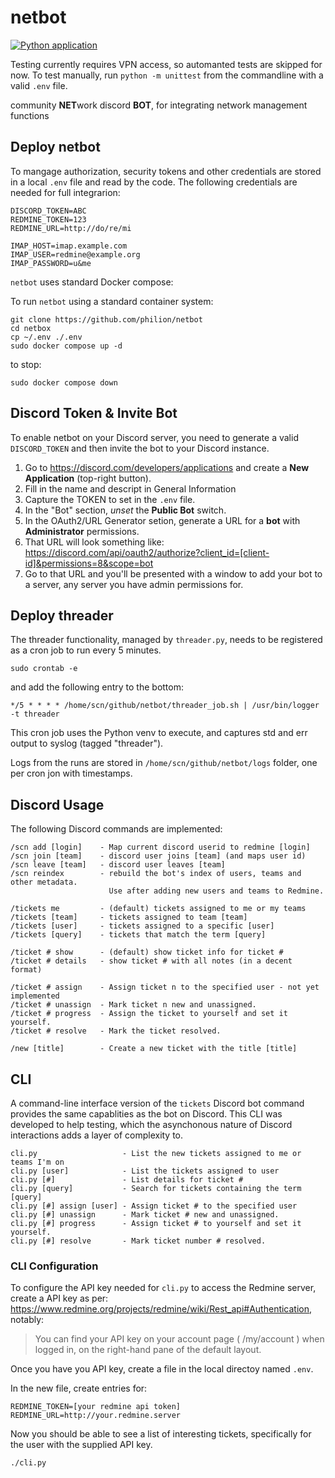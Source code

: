 # netbot

[![Python application](https://github.com/philion/netbot/actions/workflows/python-app.yml/badge.svg?branch=main)](https://github.com/philion/netbot/actions/workflows/python-app.yml)

Testing currently requires VPN access, so automanted tests are skipped for now. To test manually, run `python -m unittest` from the commandline with a valid `.env` file.

community **NET**work discord **BOT**, for integrating network management functions

## Deploy netbot
To mangage authorization, security tokens and other credentials are stored in a local `.env` file and read by the code. The following credentials are needed for full integrarion:
```
DISCORD_TOKEN=ABC
REDMINE_TOKEN=123
REDMINE_URL=http://do/re/mi

IMAP_HOST=imap.example.com
IMAP_USER=redmine@example.org
IMAP_PASSWORD=u&me
```

`netbot` uses standard Docker compose:

To run `netbot` using a standard container system:
```
git clone https://github.com/philion/netbot
cd netbox
cp ~/.env ./.env
sudo docker compose up -d
```

to stop:
```
sudo docker compose down
```


## Discord Token & Invite Bot
To enable netbot on your Discord server, you need to generate a valid `DISCORD_TOKEN` and then invite the bot to your Discord instance.

1. Go to https://discord.com/developers/applications and create a **New Application** (top-right button).
2. Fill in the name and descript in General Information
3. Capture the TOKEN to set in the `.env` file.
3. In the "Bot" section, *unset* the **Public Bot** switch.
4. In the OAuth2/URL Generator setion, generate a URL for a **bot** with **Administrator** permissions.
5. That URL will look something like:
    https://discord.com/api/oauth2/authorize?client_id=[client-id]&permissions=8&scope=bot
6. Go to that URL and you'll be presented with a window to add your bot to a server, any server you have admin permissions for.


## Deploy threader
The threader functionality, managed by `threader.py`, needs to be registered as a cron job to run every 5 minutes.

```
sudo crontab -e
```

and add the following entry to the bottom:
```
*/5 * * * * /home/scn/github/netbot/threader_job.sh | /usr/bin/logger -t threader
```

This cron job uses the Python venv to execute, and captures std and err output to syslog (tagged "threader").

Logs from the runs are stored in `/home/scn/github/netbot/logs` folder, one per cron jon with timestamps.


## Discord Usage
The following Discord commands are implemented:

```
/scn add [login]    - Map current discord userid to redmine [login]
/scn join [team]    - discord user joins [team] (and maps user id)
/scn leave [team]   - discord user leaves [team] 
/scn reindex        - rebuild the bot's index of users, teams and other metadata. 
                      Use after adding new users and teams to Redmine.

/tickets me         - (default) tickets assigned to me or my teams
/tickets [team]     - tickets assigned to team [team]
/tickets [user]     - tickets assigned to a specific [user]
/tickets [query]    - tickets that match the term [query]

/ticket # show      - (default) show ticket info for ticket #
/ticket # details   - show ticket # with all notes (in a decent format)

/ticket # assign    - Assign ticket n to the specified user - not yet implemented
/ticket # unassign  - Mark ticket n new and unassigned.
/ticket # progress  - Assign the ticket to yourself and set it yourself.
/ticket # resolve   - Mark the ticket resolved.

/new [title]        - Create a new ticket with the title [title]
```

## CLI

A command-line interface version of the `tickets` Discord bot command provides the same capablities as the bot on Discord. This CLI was developed to help testing, which the asynchonous nature of Discord interactions adds a layer of complexity to.

```
cli.py                   - List the new tickets assigned to me or teams I'm on
cli.py [user]            - List the tickets assigned to user
cli.py [#]               - List details for ticket #
cli.py [query]           - Search for tickets containing the term [query]
cli.py [#] assign [user] - Assign ticket # to the specified user
cli.py [#] unassign      - Mark ticket # new and unassigned.
cli.py [#] progress      - Assign ticket # to yourself and set it yourself.
cli.py [#] resolve       - Mark ticket number # resolved.
```

### CLI Configuration

To configure the API key needed for `cli.py` to access the Redmine server, create a API key as per: https://www.redmine.org/projects/redmine/wiki/Rest_api#Authentication, notably:

> You can find your API key on your account page ( /my/account ) when logged in, on the right-hand pane of the default layout.

Once you have you API key, create a file in the local directoy named `.env`.

In the new file, create entries for:

    REDMINE_TOKEN=[your redmine api token]
    REDMINE_URL=http://your.redmine.server

Now you should be able to see a list of interesting tickets, specifically for the user with the supplied API key.

    ./cli.py
	
